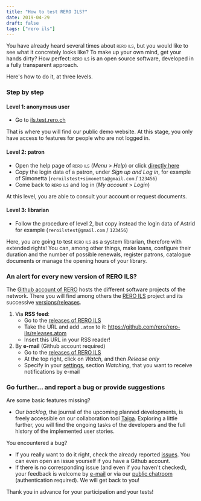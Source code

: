 ```yaml
---
title: "How to test RERO ILS?"
date: 2019-04-29
draft: false
tags: ["rero ils"]
---
```


You have already heard several times about <span style="font-variant: small-caps">rero ils</span>, but you would like to see what it concretely looks like? To make up your own mind, get your hands dirty? How perfect: <span style="font-variant: small-caps">rero ils</span> is an open source software, developed in a fully transparent approach.

<!--more-->

Here's how to do it, at three levels.

### Step by step

#### Level 1: anonymous user

* Go to [ils.test.rero.ch](http://ils.test.rero.ch/)

That is where you will find our public demo website. At this stage, you only have access to features for people who are not logged in.

#### Level 2: patron

* Open the help page of <span style="font-variant: small-caps">rero ils</span> (*Menu* > *Help*) or click [directly here](https://github.com/rero/rero-ils/wiki/Public-demo-help#sign-up-and-log-in)
* Copy the login data of a patron, under *Sign up and Log in*, for example of Simonetta (`reroilstest+simonetta@gmail.com` / `123456`)
* Come back to <span style="font-variant: small-caps">rero ils</span> and log in (*My account* > *Login*)

At this level, you are able to consult your account or request documents.

#### Level 3: librarian

* Follow the procedure of level 2, but copy instead the login data of Astrid for example (`reroilstest@gmail.com` / `123456`)

Here, you are going to test <span style="font-variant: small-caps">rero ils</span> as a system librarian, therefore with extended rights! You can, among other things, make loans, configure their duration and the number of possible renewals, register patrons, catalogue documents or manage the opening hours of your library.

### An alert for every new version of RERO ILS?

The [Github account of RERO](https://github.com/rero) hosts the different software projects of the network. There you will find among others the [RERO ILS](https://github.com/rero/rero-ils/) project and its successive [versions/releases](https://github.com/rero/rero-ils/releases).

1. Via **RSS feed**:
	* Go to the [releases of RERO ILS](https://github.com/rero/rero-ils/releases)
	* Take the URL and add `.atom` to it: https://github.com/rero/rero-ils/releases.atom
	* Insert this URL in your RSS reader!
2. By **e-mail** (Github account required)
	* Go to the [releases of RERO ILS](https://github.com/rero/rero-ils/releases)
	* At the top right, click on *Watch*, and then *Release only*
	* Specify in your [settings](https://github.com/settings/notifications), section *Watching*, that you want to receive notifications by e-mail

### Go further... and report a bug or provide suggestions

Are some basic features missing?

* Our *backlog*, the journal of the upcoming planned developments, is freely accessible on our collaboration tool [Taiga](https://tree.taiga.io/project/rero21-reroils/backlog). Exploring a little further, you will find the ongoing tasks of the developers and the full history of the implemented user stories.

You encountered a bug?

* If you really want to do it right, check the already reported [issues](https://github.com/rero/rero-ils/issues). You can even open an issue yourself if you have a Github account.
* If there is no corresponding issue (and even if you haven't checked), your feedback is welcome by [e-mail](mailto:info@rero.ch) or via our [public chatroom](https://gitter.im/rero/reroils) (authentication required). We will get back to you!

Thank you in advance for your participation and your tests!
